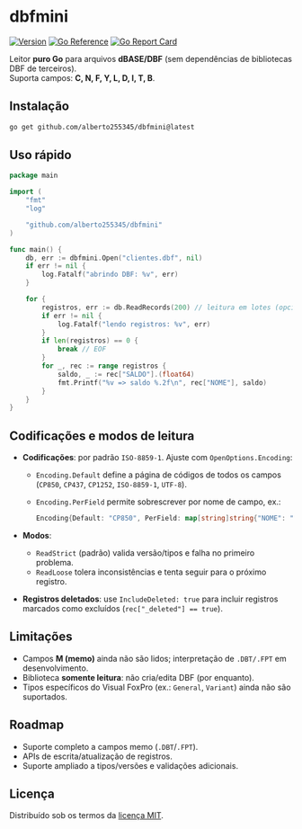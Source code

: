 # dbfmini

[![Version](https://img.shields.io/github/v/tag/alberto255345/dbfmini?label=version&sort=semver)](https://github.com/alberto255345/dbfmini/releases)
[![Go Reference](https://pkg.go.dev/badge/github.com/alberto255345/dbfmini.svg)](https://pkg.go.dev/github.com/alberto255345/dbfmini)
[![Go Report Card](https://goreportcard.com/badge/github.com/alberto255345/dbfmini)](https://goreportcard.com/report/github.com/alberto255345/dbfmini)

Leitor **puro Go** para arquivos **dBASE/DBF** (sem dependências de bibliotecas DBF de terceiros).  
Suporta campos: **C, N, F, Y, L, D, I, T, B**.

## Instalação

```bash
go get github.com/alberto255345/dbfmini@latest
````

## Uso rápido

```go
package main

import (
    "fmt"
    "log"

    "github.com/alberto255345/dbfmini"
)

func main() {
    db, err := dbfmini.Open("clientes.dbf", nil)
    if err != nil {
        log.Fatalf("abrindo DBF: %v", err)
    }

    for {
        registros, err := db.ReadRecords(200) // leitura em lotes (opcional)
        if err != nil {
            log.Fatalf("lendo registros: %v", err)
        }
        if len(registros) == 0 {
            break // EOF
        }
        for _, rec := range registros {
            saldo, _ := rec["SALDO"].(float64)
            fmt.Printf("%v => saldo %.2f\n", rec["NOME"], saldo)
        }
    }
}
```

## Codificações e modos de leitura

* **Codificações**: por padrão `ISO-8859-1`. Ajuste com `OpenOptions.Encoding`:

  * `Encoding.Default` define a página de códigos de todos os campos (`CP850`, `CP437`, `CP1252`, `ISO-8859-1`, `UTF-8`).
  * `Encoding.PerField` permite sobrescrever por nome de campo, ex.:

    ```go
    Encoding{Default: "CP850", PerField: map[string]string{"NOME": "CP1252"}}
    ```
* **Modos**:

  * `ReadStrict` (padrão) valida versão/tipos e falha no primeiro problema.
  * `ReadLoose` tolera inconsistências e tenta seguir para o próximo registro.
* **Registros deletados**: use `IncludeDeleted: true` para incluir registros marcados como excluídos (`rec["_deleted"] == true`).

## Limitações

* Campos **M (memo)** ainda não são lidos; interpretação de `.DBT/.FPT` em desenvolvimento.
* Biblioteca **somente leitura**: não cria/edita DBF (por enquanto).
* Tipos específicos do Visual FoxPro (ex.: `General`, `Variant`) ainda não são suportados.

## Roadmap

* Suporte completo a campos memo (`.DBT`/`.FPT`).
* APIs de escrita/atualização de registros.
* Suporte ampliado a tipos/versões e validações adicionais.

## Licença

Distribuído sob os termos da [licença MIT](LICENSE).
